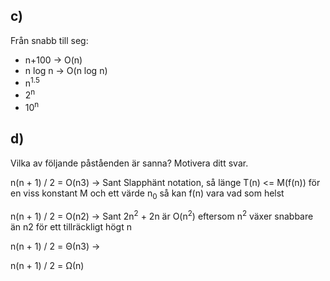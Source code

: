 ## c)

Från snabb till seg:

- n+100 -> O(n)
- n log n -> O(n log n)
- n<sup>1.5</sup>
- 2<sup>n</sup>
- 10<sup>n</sup>
 
## d)

Vilka av följande påståenden är sanna? Motivera ditt svar.

n(n + 1) / 2 = O(n3) -> Sant
Slapphänt notation, så länge T(n) <= M(f(n)) för en viss konstant M och ett värde n<sub>0</sub> så kan f(n) vara vad som helst

n(n + 1) / 2 = O(n2) -> Sant
2n<sup>2</sup> + 2n är O(n<sup>2</sup>) eftersom n<sup>2</sup> växer snabbare än n2 för ett tillräckligt högt n

n(n + 1) / 2 = Θ(n3) -> 

n(n + 1) / 2 = Ω(n)



